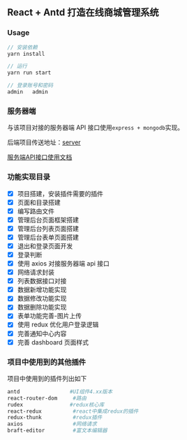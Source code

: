 ## React + Antd 打造在线商城管理系统

### Usage

```js
// 安装依赖
yarn install

// 运行
yarn run start

// 登录账号和密码
admin	admin
```
### 服务器端

与该项目对接的服务器端 API 接口使用`express + mongodb`实现。

后端项目传送地址：[server](https://github.com/root-lucas/admin-backend-server)

[服务端API接口使用文档](https://github.com/root-lucas/admin-backend-server/blob/master/api使用文档.md)

### 功能实现目录

-   [x] 项目搭建，安装插件需要的插件
-   [x] 页面和目录搭建
-   [x] 编写路由文件
-   [x] 管理后台页面框架搭建
-   [x] 管理后台列表页面搭建
-   [x] 管理后台表单页面搭建
-   [x] 退出和登录页面开发
-   [x] 登录判断
-   [x] 使用 axios 对接服务器端 api 接口
-   [x] 网络请求封装
-   [x] 列表数据接口对接
-   [x] 数据新增功能实现
-   [x] 数据修改功能实现
-   [x] 数据删除功能实现
-   [x] 表单功能完善-图片上传
-   [x] 使用 redux 优化用户登录逻辑
-   [x] 完善通知中心内容
-   [x] 完善 dashboard 页面样式

### 项目中使用到的其他插件

项目中使用到的插件列出如下

```bash
antd 			    #UI组件4.xx版本
react-router-dom     #路由
rudex			    #redux核心库
react-redux          #react中集成redux的插件
redux-thunk          #redux插件
axios                #网络请求
braft-editor         #富文本编辑器
```
